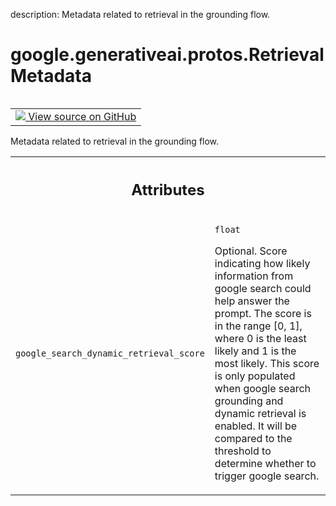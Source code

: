 description: Metadata related to retrieval in the grounding flow.

<div itemscope itemtype="http://developers.google.com/ReferenceObject">
<meta itemprop="name" content="google.generativeai.protos.RetrievalMetadata" />
<meta itemprop="path" content="Stable" />
</div>

# google.generativeai.protos.RetrievalMetadata

<!-- Insert buttons and diff -->

<table class="tfo-notebook-buttons tfo-api nocontent" align="left">
<td>
  <a target="_blank" href="https://github.com/googleapis/google-cloud-python/tree/main/packages/google-ai-generativelanguage/google/ai/generativelanguage_v1beta/types/generative_service.py#L938-L955">
    <img src="https://www.tensorflow.org/images/GitHub-Mark-32px.png" />
    View source on GitHub
  </a>
</td>
</table>



Metadata related to retrieval in the grounding flow.

<!-- Placeholder for "Used in" -->




<!-- Tabular view -->
 <table class="responsive fixed orange">
<colgroup><col width="214px"><col></colgroup>
<tr><th colspan="2"><h2 class="add-link">Attributes</h2></th></tr>

<tr>
<td>

`google_search_dynamic_retrieval_score`<a id="google_search_dynamic_retrieval_score"></a>

</td>
<td>

`float`

Optional. Score indicating how likely information from
google search could help answer the prompt. The score is in
the range [0, 1], where 0 is the least likely and 1 is the
most likely. This score is only populated when google search
grounding and dynamic retrieval is enabled. It will be
compared to the threshold to determine whether to trigger
google search.

</td>
</tr>
</table>



